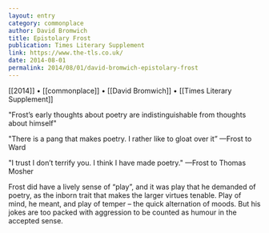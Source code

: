 ```yaml
---
layout: entry
category: commonplace
author: David Bromwich
title: Epistolary Frost
publication: Times Literary Supplement
link: https://www.the-tls.co.uk/
date: 2014-08-01
permalink: 2014/08/01/david-bromwich-epistolary-frost
---
```


[[2014]] • [[commonplace]] • [[David Bromwich]] • [[Times Literary Supplement]]

"Frost’s early thoughts about poetry are indistinguishable from thoughts about himself" 

"There is a pang that makes poetry. I rather like to gloat over it” —Frost to Ward

"I trust I don’t terrify you. I think I have made poetry." —Frost to Thomas Mosher

Frost did have a lively sense of “play”, and it was play that he demanded of poetry, as the inborn trait that makes the larger virtues tenable. Play of mind, he meant, and play of temper – the quick alternation of moods. But his jokes are too packed with aggression to be counted as humour in the accepted sense.
